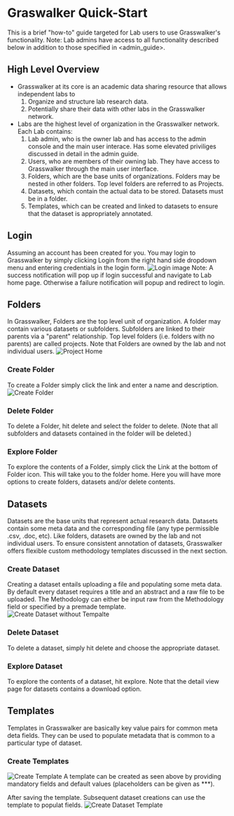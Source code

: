 # Graswalker Quick-Start
This is a brief "how-to" guide targeted for Lab users to use Grasswalker's functionality. 
Note: Lab admins have access to all functionality described below in addition to those specified in <admin_guide>.

## High Level Overview
* Grasswalker at its core is an academic data sharing resource that allows independent labs to 
    1. Organize and structure lab research data.  
    2. Potentially share their data with other labs in the Grasswalker network.
* Labs are the highest level of organization in the Grasswalker network. Each Lab contains:
    1. Lab admin, who is the owner lab and has access to the admin console and the main user interace. Has some elevated priviliges discussed in detail in the admin guide.
    2. Users, who are members of their owning lab. They have access to Grasswalker through the main user interface.
    3. Folders, which are the base units of organizations. Folders may be nested in other folders. Top level folders are referred to as Projects.
    4. Datasets, which contain the actual data to be stored. Datasets must be in a folder.
    5. Templates, which can be created and linked to datasets to ensure that the dataset is appropriately annotated.
    
## Login
Assuming an account has been created for you. You may login to Grasswalker by simply clicking Login from the right hand side dropdown menu and entering credentials in the login form.
![Login image](/guides/pics/Login.png)
Note: A success notification will pop up if login successful and navigate to Lab home page. Otherwise a failure notification will popup and redirect to login.

## Folders
In Grasswalker, Folders are the top level unit of organization. A folder may contain various datasets or subfolders. Subfolders are linked to their parents via a "parent" relationship. Top level folders (i.e. folders with no parents) are called projects.
Note that Folders are owned by the lab and not individual users.
![Project Home](/guides/pics/Folder_Home.png)

### Create Folder
To create a Folder simply click the link and enter a name and description.
![Create Folder](/guides/pics/Create_Folder.png)

### Delete Folder
To delete a Folder, hit delete and select the folder to delete. (Note that all subfolders and datasets contained in the folder will be deleted.)

### Explore Folder
To explore the contents of a Folder, simply click the Link at the bottom of Folder icon. This will take you to the folder home. Here you will have more options to create folders, datasets and/or delete contents.

## Datasets
Datasets are the base units that represent actual research data. Datasets contain some meta data and the corresponding file (any type permissible .csv, .doc, etc).
Like folders, datasets are owned by the lab and not individual users. To ensure consistent annotation of datasets, Grasswalker offers flexible custom methodology templates
discussed in the next section.

### Create Dataset
Creating a dataset entails uploading a file and populating some meta data. 
By default every dataset requires a title and an abstract and a raw file to be uploaded. 
The Methodology can either be input raw from the Methodology field or specified by a premade template.
![Create Dataset without Tempalte](/guides/pics/Create_Dataset_NoTemplate.png)


### Delete Dataset
To delete a dataset, simply hit delete and choose the appropriate dataset.

### Explore Dataset
To explore the contents of a dataset, hit explore. Note that the detail view page for datasets contains a download option. 

## Templates
Templates in Grasswalker are basically key value pairs for common meta deta fields. They can be used to populate metadata that is common to a particular type of dataset.

### Create Templates
![Create Template](/guides/pics/Create_Template.png)
A template can be created as seen above by providing mandatory fields and default values (placeholders can be given as ***).

After saving the template. Subsequent dataset creations can use the template to populat fields.
![Create Dataset Template](/guides/pics/Create_Dataset_Template.png)
